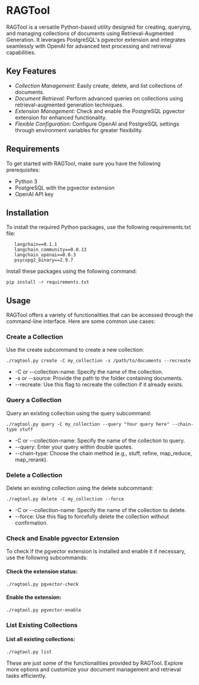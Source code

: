 # RAGTool

RAGTool is a versatile Python-based utility designed for creating, querying, and managing collections of documents using Retrieval-Augmented Generation. It leverages PostgreSQL's pgvector extension and integrates seamlessly with OpenAI for advanced text processing and retrieval capabilities.

## Key Features

* *Collection Management:* Easily create, delete, and list collections of documents.
* *Document Retrieval:* Perform advanced queries on collections using retrieval-augmented generation techniques.
* *Extension Management:* Check and enable the PostgreSQL pgvector extension for enhanced functionality.
* *Flexible Configuration:* Configure OpenAI and PostgreSQL settings through environment variables for greater flexibility.


## Requirements

To get started with RAGTool, make sure you have the following prerequisites:

* Python 3
* PostgreSQL with the pgvector extension
* OpenAI API key

## Installation

To install the required Python packages, use the following requirements.txt file:

```
   langchain==0.1.1
   langchain_community==0.0.13
   langchain_openai==0.0.3
   psycopg2_binary==2.9.7
```
Install these packages using the following command:

```pip install -r requirements.txt```

## Usage

RAGTool offers a variety of functionalities that can be accessed through the command-line interface. Here are some common use cases:

### Create a Collection

Use the create subcommand to create a new collection:

```./ragtool.py create -C my_collection -s /path/to/documents --recreate```

- -C or --collection-name: Specify the name of the collection.
- -s or --source: Provide the path to the folder containing documents.
- --recreate: Use this flag to recreate the collection if it already exists.

### Query a Collection

Query an existing collection using the query subcommand:

```./ragtool.py query -C my_collection --query "Your query here" --chain-type stuff```

- -C or --collection-name: Specify the name of the collection to query.
- --query: Enter your query within double quotes.
- --chain-type: Choose the chain method (e.g., stuff, refine, map_reduce, map_rerank).

### Delete a Collection

Delete an existing collection using the delete subcommand:

```./ragtool.py delete -C my_collection --force```

- -C or --collection-name: Specify the name of the collection to delete.
- --force: Use this flag to forcefully delete the collection without confirmation.

### Check and Enable pgvector Extension

To check if the pgvector extension is installed and enable it if necessary, use the following subcommands:

#### Check the extension status:

```./ragtool.py pgvector-check```

#### Enable the extension:

```./ragtool.py pgvector-enable```

### List Existing Collections

#### List all existing collections:

```./ragtool.py list```

These are just some of the functionalities provided by RAGTool. Explore more options and customize your document management and retrieval tasks efficiently.

